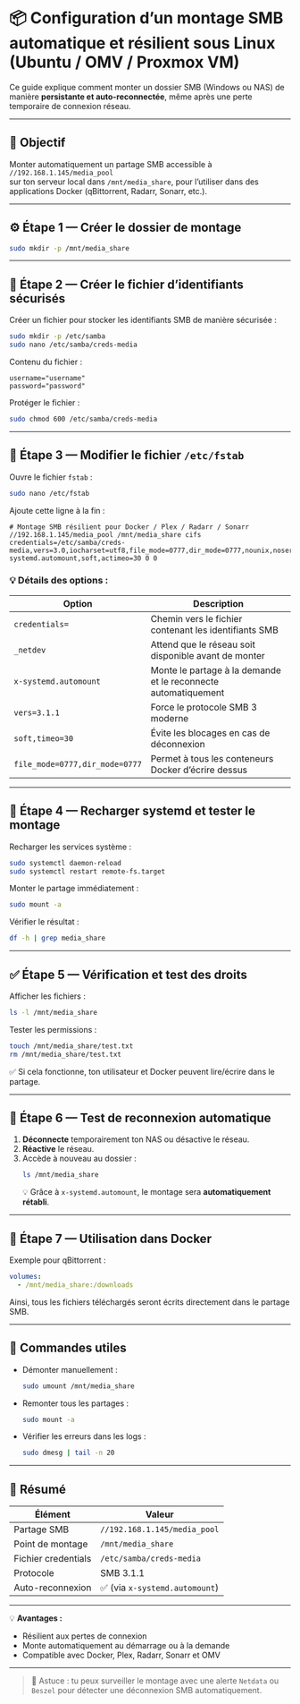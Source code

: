 # 📦 Configuration d’un montage SMB automatique et résilient sous Linux (Ubuntu / OMV / Proxmox VM)

Ce guide explique comment monter un dossier SMB (Windows ou NAS) de manière **persistante et auto-reconnectée**, même après une perte temporaire de connexion réseau.

---

## 🧭 Objectif

Monter automatiquement un partage SMB accessible à `//192.168.1.145/media_pool`  
sur ton serveur local dans `/mnt/media_share`, pour l’utiliser dans des applications Docker (qBittorrent, Radarr, Sonarr, etc.).

---

## ⚙️ Étape 1 — Créer le dossier de montage

```bash
sudo mkdir -p /mnt/media_share
```

---

## 🧰 Étape 2 — Créer le fichier d’identifiants sécurisés

Créer un fichier pour stocker les identifiants SMB de manière sécurisée :

```bash
sudo mkdir -p /etc/samba
sudo nano /etc/samba/creds-media
```

Contenu du fichier :
```
username="username"
password="password"
```

Protéger le fichier :
```bash
sudo chmod 600 /etc/samba/creds-media
```

---

## 🧩 Étape 3 — Modifier le fichier `/etc/fstab`

Ouvre le fichier `fstab` :
```bash
sudo nano /etc/fstab
```

Ajoute cette ligne à la fin :

```
# Montage SMB résilient pour Docker / Plex / Radarr / Sonarr
//192.168.1.145/media_pool /mnt/media_share cifs credentials=/etc/samba/creds-media,vers=3.0,iocharset=utf8,file_mode=0777,dir_mode=0777,nounix,noserverino,_netdev,x-systemd.automount,soft,actimeo=30 0 0
```

### 💡 Détails des options :
| Option | Description |
|--------|--------------|
| `credentials=` | Chemin vers le fichier contenant les identifiants SMB |
| `_netdev` | Attend que le réseau soit disponible avant de monter |
| `x-systemd.automount` | Monte le partage à la demande et le reconnecte automatiquement |
| `vers=3.1.1` | Force le protocole SMB 3 moderne |
| `soft,timeo=30` | Évite les blocages en cas de déconnexion |
| `file_mode=0777,dir_mode=0777` | Permet à tous les conteneurs Docker d’écrire dessus |

---

## 🔄 Étape 4 — Recharger systemd et tester le montage

Recharger les services système :
```bash
sudo systemctl daemon-reload
sudo systemctl restart remote-fs.target
```

Monter le partage immédiatement :
```bash
sudo mount -a
```

Vérifier le résultat :
```bash
df -h | grep media_share
```

---

## ✅ Étape 5 — Vérification et test des droits

Afficher les fichiers :
```bash
ls -l /mnt/media_share
```

Tester les permissions :
```bash
touch /mnt/media_share/test.txt
rm /mnt/media_share/test.txt
```

✅ Si cela fonctionne, ton utilisateur et Docker peuvent lire/écrire dans le partage.

---

## 🔁 Étape 6 — Test de reconnexion automatique

1. **Déconnecte** temporairement ton NAS ou désactive le réseau.
2. **Réactive** le réseau.
3. Accède à nouveau au dossier :
   ```bash
   ls /mnt/media_share
   ```
   💡 Grâce à `x-systemd.automount`, le montage sera **automatiquement rétabli**.

---

## 🐳 Étape 7 — Utilisation dans Docker

Exemple pour qBittorrent :
```yaml
volumes:
  - /mnt/media_share:/downloads
```

Ainsi, tous les fichiers téléchargés seront écrits directement dans le partage SMB.

---

## 🧹 Commandes utiles

- Démonter manuellement :
  ```bash
  sudo umount /mnt/media_share
  ```
- Remonter tous les partages :
  ```bash
  sudo mount -a
  ```
- Vérifier les erreurs dans les logs :
  ```bash
  sudo dmesg | tail -n 20
  ```

---

## 📘 Résumé

| Élément | Valeur |
|----------|--------|
| Partage SMB | `//192.168.1.145/media_pool` |
| Point de montage | `/mnt/media_share` |
| Fichier credentials | `/etc/samba/creds-media` |
| Protocole | SMB 3.1.1 |
| Auto-reconnexion | ✅ (via `x-systemd.automount`) |

---

💡 **Avantages :**
- Résilient aux pertes de connexion  
- Monte automatiquement au démarrage ou à la demande  
- Compatible avec Docker, Plex, Radarr, Sonarr et OMV  

---

> 🧠 Astuce : tu peux surveiller le montage avec une alerte `Netdata` ou `Beszel` pour détecter une déconnexion SMB automatiquement.
